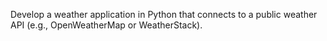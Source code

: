 Develop a weather application in Python that connects to a public weather API (e.g., OpenWeatherMap or WeatherStack).
